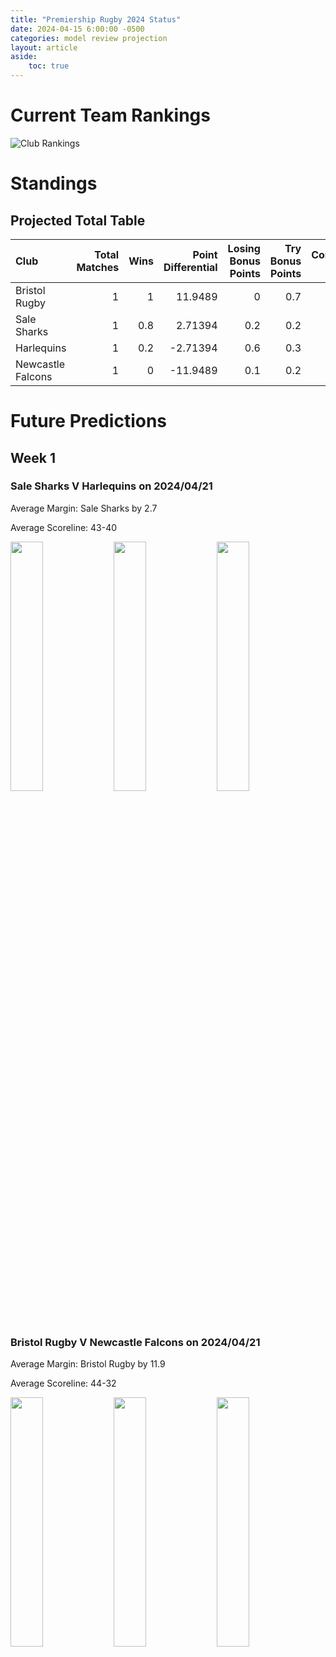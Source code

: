 ```yaml
---  
title: "Premiership Rugby 2024 Status"  
date: 2024-04-15 6:00:00 -0500  
categories: model review projection  
layout: article  
aside:  
    toc: true  
---
```

# Current Team Rankings


![Club Rankings](plots/rankings_Premiership-Rugby-2024.png)
# Standings

## Projected Total Table


| Club              |   Total Matches |   Wins |   Point Differential |   Losing Bonus Points |   Try Bonus Points |   Competition Points |
|:------------------|----------------:|-------:|---------------------:|----------------------:|-------------------:|---------------------:|
| Bristol Rugby     |               1 |    1   |             11.9489  |                   0   |                0.7 |                  4.7 |
| Sale Sharks       |               1 |    0.8 |              2.71394 |                   0.2 |                0.2 |                  3.5 |
| Harlequins        |               1 |    0.2 |             -2.71394 |                   0.6 |                0.3 |                  1.8 |
| Newcastle Falcons |               1 |    0   |            -11.9489  |                   0.1 |                0.2 |                  0.3 |



# Future Predictions

## Week 1

### Sale Sharks V Harlequins on 2024/04/21


Average Margin: Sale Sharks by 2.7

Average Scoreline: 43-40

<p float="left">
<img src="plots/performances_2024-04-21-SaleSharks_V_Harlequins.png" width="32%" />
<img src="plots/resultbar_2024-04-21-SaleSharks_V_Harlequins.png" width="32%" />
<img src="plots/spreads_2024-04-21-SaleSharks_V_Harlequins.png" width="32%" />
</p>

### Bristol Rugby V Newcastle Falcons on 2024/04/21


Average Margin: Bristol Rugby by 11.9

Average Scoreline: 44-32

<p float="left">
<img src="plots/performances_2024-04-21-BristolRugby_V_NewcastleFalcons.png" width="32%" />
<img src="plots/resultbar_2024-04-21-BristolRugby_V_NewcastleFalcons.png" width="32%" />
<img src="plots/spreads_2024-04-21-BristolRugby_V_NewcastleFalcons.png" width="32%" />
</p>
